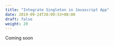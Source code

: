```yaml
---
title: "Integrate Singleton in Javascript App"
date: 2019-09-24T20:09:53+08:00
draft: false
weight: 20
---
```


Coming soon